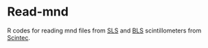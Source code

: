 # Read-mnd
R codes for reading mnd files from [SLS](http://www.scintec.com/english/web/Scintec/Products/SLS%20Series.aspx) and [BLS](http://www.scintec.com/english/web/Scintec/Products/BLS%20Series.aspx) scintillometers from [Scintec](http://www.scintec.com/english/web/Scintec/).
